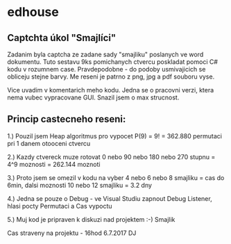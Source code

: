 # edhouse
Captchta úkol "Smajlíci"
-----------------------------

Zadanim byla captcha ze zadane sady "smajliku" poslanych ve word dokumentu. Tuto sestavu 9ks pomichanych ctvercu poskladat pomoci C# kodu v rozumnem case. Pravdepodobne - do podoby usmivajicich se obliceju stejne barvy. Me reseni je patrno z png, jpg a pdf souboru vyse.


Vice uvadim v komentarich meho kodu. Jedna se o pracovni verzi, ktera nema vubec vypracovane GUI. Snazil jsem o max strucnost.

Princip castecneho reseni:
-------------------------

1.) Pouzil jsem Heap algoritmus pro vypocet P(9) = 9! = 362.880 permutaci pri 1 danem otooceni ctvercu

2.) Kazdy ctvereck muze rotovat 0 nebo 90 nebo 180 nebo 270 stupnu = 4^9 moznosti = 262.144 moznoti

3.) Proto jsem se omezil v kodu na vyber 4 nebo 6 nebo 8 smajliku = cas do 6min, dalsi moznosti 10 nebo 12 smajliku = 3.2 dny

4.) Jedna se pouze o Debug - ve Visual Studiu zapnout Debug Listener, hlasi pocty Permutaci a Cas vypoctu

5.) Muj kod je pripraven k diskuzi nad projektem :-) Smajlik


Cas straveny na projektu - 16hod
6.7.2017
DJ




